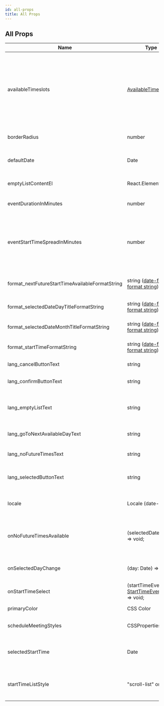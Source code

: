 ```yaml
---
id: all-props
title: All Props
---
```


## All Props

| Name                                            | Type                                                                                                   | Default                     | Explanation                                                                                                                                                                                   |
| ----------------------------------------------- | ------------------------------------------------------------------------------------------------------ | --------------------------- | --------------------------------------------------------------------------------------------------------------------------------------------------------------------------------------------- |
| availableTimeslots                              | [AvailableTimeslot[]](./types/#availabletimeslot)                                                      | Required                    | Timeslots of available time that events can be scheduled in. _Example: If you are available every day from 9am to 5pm, you would pass in an array of AvailableTimeslots with those datetimes_ |
| borderRadius                                    | number                                                                                                 | 0                           | Border radius for many of the components                                                                                                                                                      |
| defaultDate                                     | Date                                                                                                   | new Date()                  | Sets the initially selected date on the calendar if you don't want it to be 'today'.                                                                                                          |
| emptyListContentEl                              | React.ElementType                                                                                      | --                          | Element displayed when the start time events list is empty                                                                                                                                    |
| eventDurationInMinutes                          | number                                                                                                 | Required                    | The number of minutes each event will be scheduled.                                                                                                                                           |
| eventStartTimeSpreadInMinutes                   | number                                                                                                 | 30                          | The length between the next possible event start time. _Example: For 30, an event start time will be available 30 minutes after the previous event END time._                                 |
| format_nextFutureStartTimeAvailableFormatString | string (<a href="https://date-fns.org/v2.14.0/docs/format" target="_blank">date-fns format string</a>) | 'cccc, LLLL do'             | Format string for the next future start time that is available [see example](./examples/#startTimeFormatString)                                                                               |
| format_selectedDateDayTitleFormatString         | string (<a href="https://date-fns.org/v2.14.0/docs/format" target="_blank">date-fns format string</a>) | 'cccc, LLLL do'             | Format string for the date title [see example](./examples/#selectedDateDayTitleFormatString)                                                                                                  |
| format_selectedDateMonthTitleFormatString       | string (<a href="https://date-fns.org/v2.14.0/docs/format" target="_blank">date-fns format string</a>) | 'LLLL yyyy'                 | Format string for the month title [see example](./examples/#selectedDateMonthTitleFormatString)                                                                                               |
| format_startTimeFormatString                    | string (<a href="https://date-fns.org/v2.14.0/docs/format" target="_blank">date-fns format string</a>) | 'h:mm a'                    | Format string for the start time [see example](./examples/#startTimeFormatString)                                                                                                             |
| lang_cancelButtonText                           | string                                                                                                 | "Cancel"                    | Text displayed on the cancel button                                                                                                                                                           |
| lang_confirmButtonText                          | string                                                                                                 | "Confirm"                   | Text displayed on the start time confirm button                                                                                                                                               |
| lang_emptyListText                              | string                                                                                                 | "No times available"        | Text displayed when the start time events list is empty (unless emptyListContentEl is used instead)                                                                                           |
| lang_goToNextAvailableDayText                   | string                                                                                                 | "Next Available"            | Text displayed on the next available time button                                                                                                                                              |
| lang_noFutureTimesText                          | string                                                                                                 | "No future times available" | Text displayed when there are no future times available                                                                                                                                       |
| lang_selectedButtonText                         | string                                                                                                 | "Selected:"                 | Text displayed on the start time selected state button                                                                                                                                        |
| locale                                          | Locale (date-fns)                                                                                      | undefined                   | Locale for date-fns to return I18n (Internationalization) strings. [see example](./examples/#internationalization--languages)                                                                 |
| onNoFutureTimesAvailable                        | (selectedDate: Date) => void;                                                                          | --                          | Callback for when the selected day has no available times and there are no more times available in the future.                                                                                |
| onSelectedDayChange                             | (day: Date) => void;                                                                                   | --                          | Callback for when the selected day changes on the calendar                                                                                                                                    |
| onStartTimeSelect                               | (startTimeEventEmit: [StartTimeEventEmit](./types/#starttimeeventemit)) => void;                       | --                          | Callback for when a start time is clicked                                                                                                                                                     |
| primaryColor                                    | CSS Color                                                                                              | #3f5b85                     | Primary color to use for the component                                                                                                                                                        |
| scheduleMeetingStyles                           | CSSProperties                                                                                          | undefined                   | Styles Object for the Schedule Calendar paper container                                                                                                                                       |
| selectedStartTime                               | Date                                                                                                   | undefined                   | The selected start time for handling the selectedStartTime. This is an optional prop.                                                                                                         |
| startTimeListStyle                              | "scroll-list" or "grid"                                                                                | "grid"                      | The style for the start times container. See the main page example to see the difference                                                                                                      |
